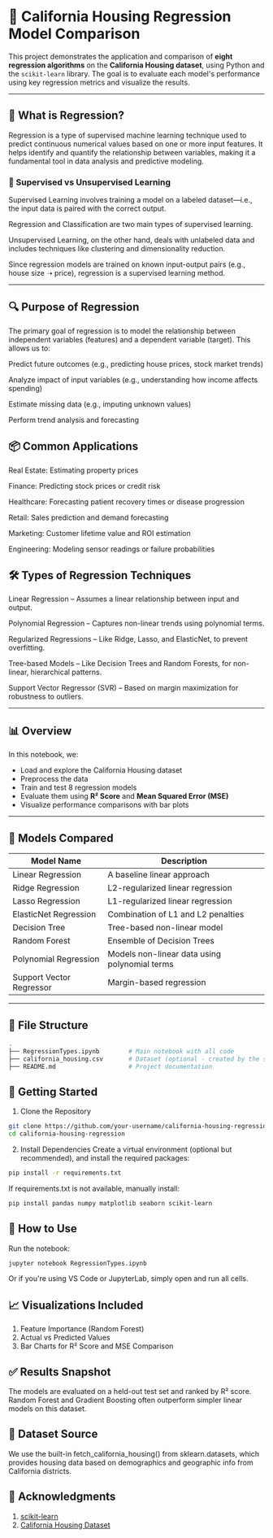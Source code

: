 # 🏡 California Housing Regression Model Comparison

This project demonstrates the application and comparison of **eight regression algorithms** on the **California Housing dataset**, using Python and the `scikit-learn` library. The goal is to evaluate each model's performance using key regression metrics and visualize the results.

---

## 📘 What is Regression?
Regression is a type of supervised machine learning technique used to predict continuous numerical values based on one or more input features. It helps identify and quantify the relationship between variables, making it a fundamental tool in data analysis and predictive modeling.


### 🧭 Supervised vs Unsupervised Learning
Supervised Learning involves training a model on a labeled dataset—i.e., the input data is paired with the correct output.

Regression and Classification are two main types of supervised learning.

Unsupervised Learning, on the other hand, deals with unlabeled data and includes techniques like clustering and dimensionality reduction.

Since regression models are trained on known input-output pairs (e.g., house size ➝ price), regression is a supervised learning method.

---

## 🔍 Purpose of Regression
The primary goal of regression is to model the relationship between independent variables (features) and a dependent variable (target). This allows us to:

Predict future outcomes (e.g., predicting house prices, stock market trends)

Analyze impact of input variables (e.g., understanding how income affects spending)

Estimate missing data (e.g., imputing unknown values)

Perform trend analysis and forecasting



## 📦 Common Applications
Real Estate: Estimating property prices

Finance: Predicting stock prices or credit risk

Healthcare: Forecasting patient recovery times or disease progression

Retail: Sales prediction and demand forecasting

Marketing: Customer lifetime value and ROI estimation

Engineering: Modeling sensor readings or failure probabilities


## 🛠️ Types of Regression Techniques
Linear Regression – Assumes a linear relationship between input and output.

Polynomial Regression – Captures non-linear trends using polynomial terms.

Regularized Regressions – Like Ridge, Lasso, and ElasticNet, to prevent overfitting.

Tree-based Models – Like Decision Trees and Random Forests, for non-linear, hierarchical patterns.

Support Vector Regressor (SVR) – Based on margin maximization for robustness to outliers.

---

## 📊 Overview

In this notebook, we:
- Load and explore the California Housing dataset
- Preprocess the data
- Train and test 8 regression models
- Evaluate them using **R² Score** and **Mean Squared Error (MSE)**
- Visualize performance comparisons with bar plots

---

## 🧠 Models Compared

| Model Name              | Description |
|------------------------|-------------|
| Linear Regression       | A baseline linear approach |
| Ridge Regression        | L2-regularized linear regression |
| Lasso Regression        | L1-regularized linear regression |
| ElasticNet Regression   | Combination of L1 and L2 penalties |
| Decision Tree           | Tree-based non-linear model |
| Random Forest           | Ensemble of Decision Trees |
| Polynomial Regression   | Models non-linear data using polynomial terms |
| Support Vector Regressor| Margin-based regression |

---

## 📁 File Structure

```bash
.
├── RegressionTypes.ipynb        # Main notebook with all code
├── california_housing.csv       # Dataset (optional - created by the script)
├── README.md                    # Project documentation
```

## 🚀 Getting Started
1. Clone the Repository
```bash
git clone https://github.com/your-username/california-housing-regression.git
cd california-housing-regression
```
2. Install Dependencies
Create a virtual environment (optional but recommended), and install the required packages:

```bash
pip install -r requirements.txt
```
If requirements.txt is not available, manually install:

```bash
pip install pandas numpy matplotlib seaborn scikit-learn
```

## 🧪 How to Use
Run the notebook:

```bash
jupyter notebook RegressionTypes.ipynb
```
Or if you're using VS Code or JupyterLab, simply open and run all cells.

## 📈 Visualizations Included 
1. Feature Importance (Random Forest)
2. Actual vs Predicted Values
3. Bar Charts for R² Score and MSE Comparison

## ✅ Results Snapshot
The models are evaluated on a held-out test set and ranked by R² score. Random Forest and Gradient Boosting often outperform simpler linear models on this dataset.

## 📌 Dataset Source
We use the built-in fetch_california_housing() from sklearn.datasets, which provides housing data based on demographics and geographic info from California districts.

## 🙌 Acknowledgments
1. <a href="https://scikit-learn.org/stable/">scikit-learn</a>
2. <a href="https://scikit-learn.org/stable/modules/generated/sklearn.datasets.fetch_california_housing.html">California Housing Dataset</a>
